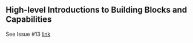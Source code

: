 ## High-level Introductions to Building Blocks and Capabilities

See Issue #13 [link](https://github.com/rokwire/rokwire-community/issues/13)
